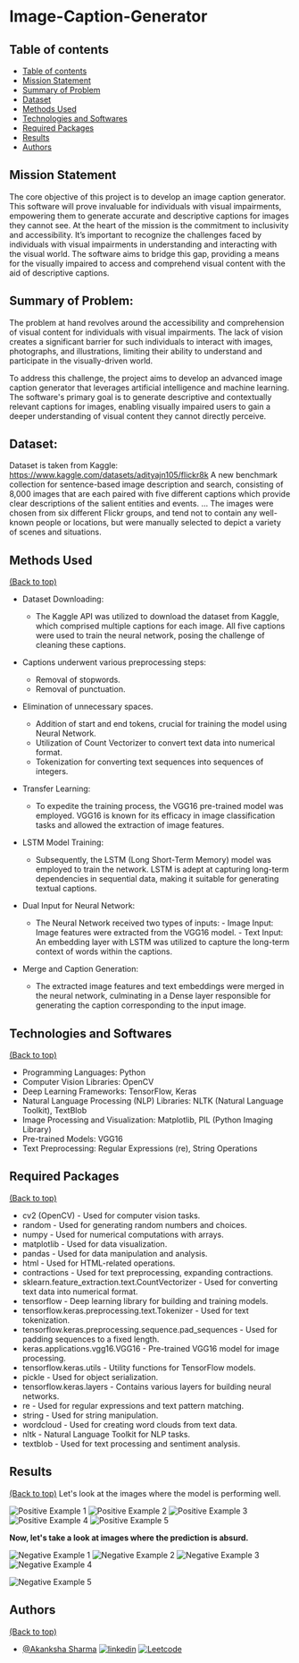 # Image-Caption-Generator


## Table of contents
- [Table of contents](#table-of-contents)
- [Mission Statement](#mission-statement)
- [Summary of Problem](#summary-of-problem)
- [Dataset](#dataset)
- [Methods Used](#methods-used)
- [Technologies and Softwares](#technologies-and-softwares)
- [Required Packages](#required-packages)
- [Results](#results)
- [Authors](#authors)


## Mission Statement

The core objective of this project is to develop an image caption generator. This software will prove invaluable for individuals with visual impairments, empowering them to generate accurate and descriptive captions for images they cannot see. At the heart of the mission is the commitment to inclusivity and accessibility. It’s important to recognize the challenges faced by individuals with visual impairments in understanding and interacting with the visual world. The software aims to bridge this gap, providing a means for the visually impaired to access and comprehend visual content with the aid of descriptive captions.


 

## Summary of Problem:  

The problem at hand revolves around the accessibility and comprehension of visual content for individuals with visual impairments. The lack of vision creates a significant barrier for such individuals to interact with images, photographs, and illustrations, limiting their ability to understand and participate in the visually-driven world.

To address this challenge, the project aims to develop an advanced image caption generator that leverages artificial intelligence and machine learning. The software's primary goal is to generate descriptive and contextually relevant captions for images, enabling visually impaired users to gain a deeper understanding of visual content they cannot directly perceive.

## Dataset:

Dataset is taken from Kaggle: https://www.kaggle.com/datasets/adityajn105/flickr8k
A new benchmark collection for sentence-based image description and search, consisting of 8,000 images that are each paired with five different captions which provide clear descriptions of the salient entities and events. … The images were chosen from six different Flickr groups, and tend not to contain any well-known people or locations, but were manually selected to depict a variety of scenes and situations.

## Methods Used
[(Back to top)](#table-of-contents)
-	Dataset Downloading:
       -	The Kaggle API was utilized to download the dataset from Kaggle, which comprised multiple captions for each image. All five captions were used to train the neural network, posing the challenge of cleaning these captions.
         
-	Captions underwent various preprocessing steps:
       -	Removal of stopwords.
       -	Removal of punctuation.
-	Elimination of unnecessary spaces.
       -	Addition of start and end tokens, crucial for training the model using Neural Network.
       -	Utilization of Count Vectorizer to convert text data into numerical format.
       -	Tokenization for converting text sequences into sequences of integers.
-	Transfer Learning:
       -	To expedite the training process, the VGG16 pre-trained model was employed. VGG16 is known for its efficacy in image classification tasks and allowed the extraction of image features.
-	LSTM Model Training:
       -	Subsequently, the LSTM (Long Short-Term Memory) model was employed to train the network. LSTM is adept at capturing long-term dependencies in sequential data, making it suitable for generating textual captions.
-	Dual Input for Neural Network:
       -	The Neural Network received two types of inputs:
                -	Image Input: Image features were extracted from the VGG16 model.
                -	Text Input: An embedding layer with LSTM was utilized to capture the long-term context of words within the captions.
-	Merge and Caption Generation:
       -	The extracted image features and text embeddings were merged in the neural network, culminating in a Dense layer responsible for generating the caption corresponding to the input image.


## Technologies and Softwares
[(Back to top)](#table-of-contents)
-	Programming Languages: Python
-	Computer Vision Libraries: OpenCV
-	Deep Learning Frameworks: TensorFlow, Keras
-	Natural Language Processing (NLP) Libraries: NLTK (Natural Language Toolkit), TextBlob
-	Image Processing and Visualization: Matplotlib, PIL (Python Imaging Library)
-	Pre-trained Models: VGG16
-	Text Preprocessing: Regular Expressions (re), String Operations



## Required Packages
[(Back to top)](#table-of-contents)

-	cv2 (OpenCV) - Used for computer vision tasks.
-	random - Used for generating random numbers and choices.
-	numpy - Used for numerical computations with arrays.
-	matplotlib - Used for data visualization.
-	pandas - Used for data manipulation and analysis.
-	html - Used for HTML-related operations.
-	contractions - Used for text preprocessing, expanding contractions.
-	sklearn.feature_extraction.text.CountVectorizer - Used for converting text data into numerical format.
-	tensorflow - Deep learning library for building and training models.
-	tensorflow.keras.preprocessing.text.Tokenizer - Used for text tokenization.
-	tensorflow.keras.preprocessing.sequence.pad_sequences - Used for padding sequences to a fixed length.
-	keras.applications.vgg16.VGG16 - Pre-trained VGG16 model for image processing.
-	tensorflow.keras.utils - Utility functions for TensorFlow models.
-	pickle - Used for object serialization.
-	tensorflow.keras.layers - Contains various layers for building neural networks.
-	re - Used for regular expressions and text pattern matching.
-	string - Used for string manipulation.
-	wordcloud - Used for creating word clouds from text data.
-	nltk - Natural Language Toolkit for NLP tasks.
-	textblob - Used for text processing and sentiment analysis.


## Results
[(Back to top)](#table-of-contents)
Let's look at the images where the model is performing well. 

![Positive Example 1](Positive/pos1.png)
![Positive Example 2](Positive/pos2.png)
![Positive Example 3](Positive/pos3.png)
![Positive Example 4](Positive/pos4.png)
![Positive Example 5](Positive/pos5.png)


<B>Now, let's take a look at images where the prediction is absurd.  </B>

![Negative Example 1](Negative/neg1.png)
![Negative Example 2](Negative/neg2.png)
![Negative Example 3](Negative/neg3.png)
![Negative Example 4](Negative/neg4.png)

![Negative Example 5](Negative/neg5.png)


## Authors
[(Back to top)](#table-of-contents)

- [@Akanksha Sharma](https://github.com/akankshasharmadid)
    [![linkedin](https://img.shields.io/badge/linkedin-0A66C2?style=for-the-badge&logo=linkedin&logoColor=white)](https://www.linkedin.com/in/akanksha-12831bb1)
    [![Leetcode](https://img.shields.io/badge/LeetCode-000000?style=for-the-badge&logo=LeetCode&logoColor=#d16c06)](https://www.leetcode.com/akanksha185/)

